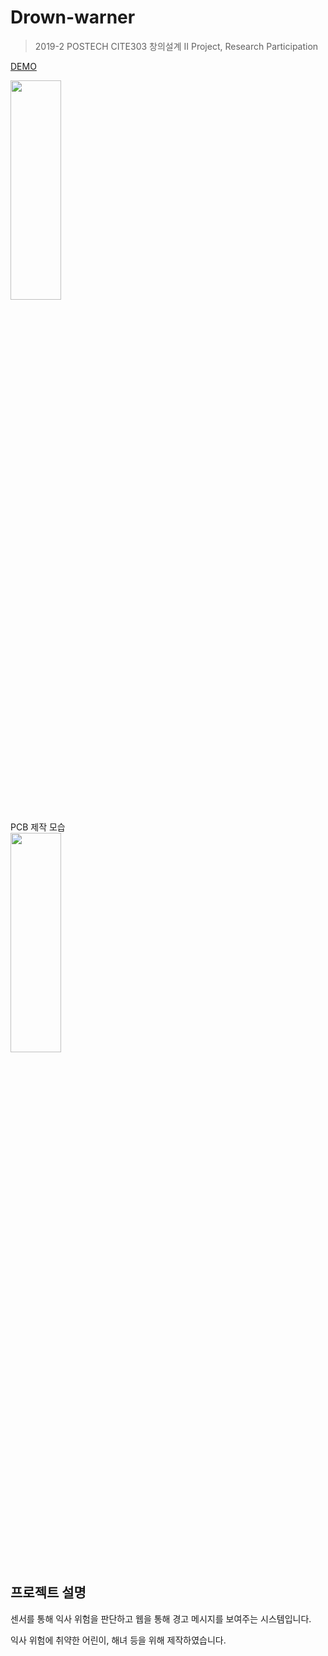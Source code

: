 # Drown-warner
> 2019-2 POSTECH CITE303 창의설계 II Project, Research Participation  

[DEMO](https://youtu.be/8rtlJri3aME)  

<img src="https://user-images.githubusercontent.com/59794238/98003447-1ab1f380-1e32-11eb-9be9-62f692c914d9.png" width="40%" height="30%"></img>  

PCB 제작 모습  
<img src="https://user-images.githubusercontent.com/59794238/98004146-e8ed5c80-1e32-11eb-93c3-e85fd51950a0.png" width="40%" height="30%"></img>  


## 프로젝트 설명
센서를 통해 익사 위험을 판단하고 웹을 통해 경고 메시지를 보여주는 시스템입니다.  
  
익사 위험에 취약한 어린이, 해녀 등을 위해 제작하였습니다.
